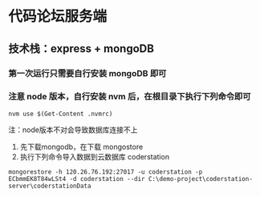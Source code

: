 # 代码论坛服务端

## 技术栈：express + mongoDB

### 第一次运行只需要自行安装 mongoDB 即可

### 注意 node 版本，自行安装 nvm 后，在根目录下执行下列命令即可
```shell
nvm use $(Get-Content .nvmrc)
```
注：node版本不对会导致数据库连接不上

1. 先下载mongodb，在下载 mongostore
2. 执行下列命令导入数据到云数据库 coderstation
```shell
mongorestore -h 120.26.76.192:27017 -u coderstation -p ECbmmEK8T84wLSt4 -d coderstation --dir C:\demo-project\coderstation-server\coderstationData
```
